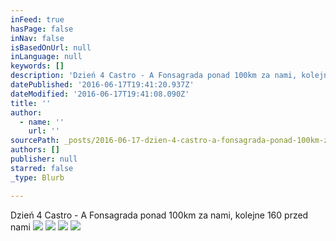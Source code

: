 ```yaml
---
inFeed: true
hasPage: false
inNav: false
isBasedOnUrl: null
inLanguage: null
keywords: []
description: 'Dzień 4 Castro - A Fonsagrada ponad 100km za nami, kolejne 160 przed nami'
datePublished: '2016-06-17T19:41:20.937Z'
dateModified: '2016-06-17T19:41:08.090Z'
title: ''
author:
  - name: ''
    url: ''
sourcePath: _posts/2016-06-17-dzien-4-castro-a-fonsagrada-ponad-100km-za-nami-kolejne-1.md
authors: []
publisher: null
starred: false
_type: Blurb

---
```

Dzień 4 Castro - A Fonsagrada ponad 100km za nami, kolejne 160 przed nami
![](https://the-grid-user-content.s3-us-west-2.amazonaws.com/71eb6ff4-3200-4886-aefe-4318b6080e28.jpg)
![](https://the-grid-user-content.s3-us-west-2.amazonaws.com/b3a49b4b-dc11-40e5-86f8-6abdcf9116d5.jpg)
![](https://the-grid-user-content.s3-us-west-2.amazonaws.com/6ff78556-8f17-4af7-aeee-6d36ef9dc477.jpg)
![](https://the-grid-user-content.s3-us-west-2.amazonaws.com/3fa86199-b895-49aa-b31a-d41380d6bc21.jpg)